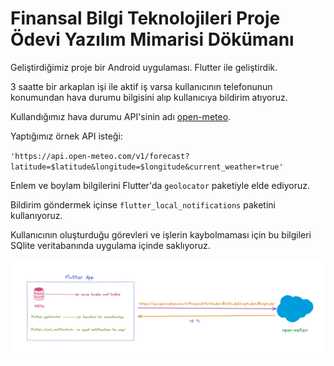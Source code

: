 # Finansal Bilgi Teknolojileri Proje Ödevi Yazılım Mimarisi Dökümanı

Geliştirdiğimiz proje bir Android uygulaması. Flutter ile geliştirdik.

3 saatte bir arkaplan işi ile aktif iş varsa kullanıcının telefonunun konumundan hava durumu bilgisini alıp kullanıcıya bildirim atıyoruz. 

Kullandığımız hava durumu API'sinin adı [open-meteo](https://open-meteo.com/en).

Yaptığımız örnek API isteği:

`'https://api.open-meteo.com/v1/forecast?latitude=$latitude&longitude=$longitude&current_weather=true'`

Enlem ve boylam bilgilerini Flutter'da `geolocator` paketiyle elde ediyoruz.

Bildirim göndermek içinse `flutter_local_notifications` paketini kullanıyoruz.

Kullanıcının oluşturduğu görevleri ve işlerin kaybolmaması için bu bilgileri SQlite veritabanında uygulama içinde saklıyoruz.

![diagram](./images/diagram.png)